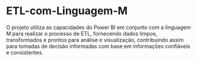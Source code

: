 # ETL-com-Linguagem-M
 O projeto utiliza as capacidades do Power BI em conjunto com a linguagem M para realizar o processo de ETL, fornecendo dados limpos, transformados e prontos para análise e visualização, contribuindo assim para tomadas de decisão informadas com base em informações confiáveis e consistentes.
